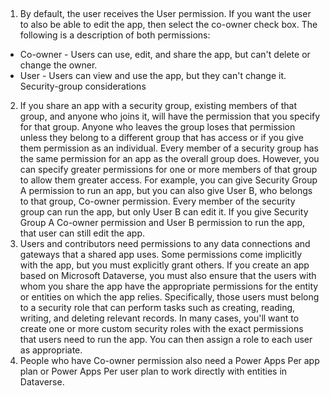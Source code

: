 ##

1. By default, the user receives the User permission. If you want the user to
   also be able to edit the app, then select the co-owner check box. The
   following is a description of both permissions:

- Co-owner - Users can use, edit, and share the app, but can't delete or change
  the owner.
- User - Users can view and use the app, but they can't change it.
  Security-group considerations

2. If you share an app with a security group, existing members of that group,
   and anyone who joins it, will have the permission that you specify for that
   group. Anyone who leaves the group loses that permission unless they belong
   to a different group that has access or if you give them permission as an
   individual. Every member of a security group has the same permission for an
   app as the overall group does. However, you can specify greater permissions
   for one or more members of that group to allow them greater access. For
   example, you can give Security Group A permission to run an app, but you can
   also give User B, who belongs to that group, Co-owner permission. Every
   member of the security group can run the app, but only User B can edit it. If
   you give Security Group A Co-owner permission and User B permission to run
   the app, that user can still edit the app.
3. Users and contributors need permissions to any data connections and gateways
   that a shared app uses. Some permissions come implicitly with the app, but
   you must explicitly grant others. If you create an app based on Microsoft
   Dataverse, you must also ensure that the users with whom you share the app
   have the appropriate permissions for the entity or entities on which the app
   relies. Specifically, those users must belong to a security role that can
   perform tasks such as creating, reading, writing, and deleting relevant
   records. In many cases, you'll want to create one or more custom security
   roles with the exact permissions that users need to run the app. You can then
   assign a role to each user as appropriate.
4. People who have Co-owner permission also need a Power Apps Per app plan or
   Power Apps Per user plan to work directly with entities in Dataverse.
